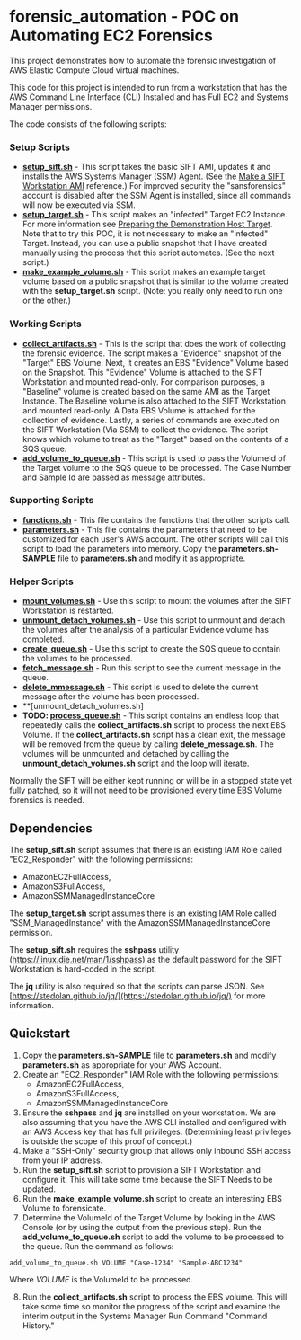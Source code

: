 # forensic_automation - POC on Automating EC2 Forensics
This project demonstrates how to automate the forensic investigation of AWS Elastic
Compute Cloud virtual machines.

This code for this project is intended to run from a workstation that has the AWS Command Line Interface (CLI) Installed and has Full EC2 and Systems Manager permissions.

The code consists of the following scripts:
### Setup Scripts
* **[setup_sift.sh](setup_sift.sh)** - This script takes the basic SIFT AMI, updates it and installs the AWS Systems Manager (SSM) Agent. (See the [Make a SIFT Workstation AMI](https://forensicate.cloud/aws/sift-ami) reference.) For improved security the "sansforensics" account is disabled after the SSM Agent is installed, since all commands will now be executed via SSM.
* **[setup_target.sh](setup_target.sh)** - This script makes an "infected" Target EC2 Instance. For more information see [Preparing the Demonstration Host Target](https://forensicate.cloud/ws1/Lab1-Preparing_the_Demonstration_Host_Target). Note that to try this POC, it is not necessary to make an "infected" Target. Instead, you can use a public snapshot that I have created manually using the process that this script automates. (See the next script.)
* **[make_example_volume.sh](make_example_volume.sh)** - This script makes an example target volume based on a public snapshot that is similar to the volume created with the **setup_target.sh** script. (Note: you really only need to run one or the other.)

### Working Scripts
* **[collect_artifacts.sh](collect_artifacts.sh)** - This is the script that does the work of collecting the forensic evidence. The script makes a "Evidence" snapshot of the "Target" EBS Volume. Next, it creates an EBS "Evidence" Volume based on the Snapshot. This "Evidence" Volume is attached to the SIFT Workstation and mounted read-only. For comparison purposes, a "Baseline" volume is created based on the same AMI as the Target Instance. The Baseline volume is also attached to the SIFT Workstation and mounted read-only. A Data EBS Volume is attached for the collection of evidence. Lastly, a series of commands are executed on the SIFT Workstation (Via SSM) to collect the evidence. The script knows which volume to treat as the "Target" based on the contents of a SQS queue.
* **[add_volume_to_queue.sh](add_volume_to_queue.sh)** - This script is used to pass the VolumeId of the Target volume to the SQS queue to be processed. The Case Number and Sample Id are passed as message attributes.

### Supporting Scripts
* **[functions.sh](functions.sh)** - This file contains the functions that the other scripts call.
* **[parameters.sh](parameters.sh)** - This file contains the parameters that need to be customized for each user's AWS account. The other scripts will call this script to load the parameters into memory. Copy the **parameters.sh-SAMPLE** file to **parameters.sh** and modify it as appropriate.

### Helper Scripts
* **[mount_volumes.sh](mount_volumes.sh)** - Use this script to mount the volumes after the SIFT Workstation is restarted.
* **[unmount_detach_volumes.sh](unmount_detach_volumes.sh)** - Use this script to unmount and detach the volumes after the analysis of a particular Evidence volume has completed.
* **[create_queue.sh](create_queue.sh)** - Use this script to create the SQS queue to contain the volumes to be processed.
* **[fetch_message.sh](fetch_message.sh)** - Run this script to see the current message in the queue.
* **[delete_mmessage.sh](delete_mmessage.sh)** - This script is used to delete the current message after the volume has been processed.
* **[unmount_detach_volumes.sh]
* **TODO: [process_queue.sh](process_queue.sh)** - This script contains an endless loop that repeatedly calls the **collect_artifacts.sh** script to process the next EBS Volume. If the **collect_artifacts.sh** script has a clean exit, the message will be removed from the queue by calling **delete_message.sh**. The volumes will be unmounted and detached by calling the **unmount_detach_volumes.sh** script and the loop will iterate.


Normally the SIFT will be either kept running or will be in a stopped state yet fully patched, so it will not need to be provisioned every time EBS Volume forensics is needed.

## Dependencies
The **setup_sift.sh** script assumes that there is an existing IAM Role called "EC2_Responder" with the following permissions:
* AmazonEC2FullAccess,
* AmazonS3FullAccess,
* AmazonSSMManagedInstanceCore

The **setup_target.sh** script assumes there is an existing IAM Role called "SSM_ManagedInstance" with the AmazonSSMManagedInstanceCore permission.

 The **setup_sift.sh** requires the **sshpass** utility (https://linux.die.net/man/1/sshpass) as the default password for the SIFT Workstation is hard-coded in the script.

 The **jq** utility is also required so that the scripts can parse JSON. See [https://stedolan.github.io/jq/](https://stedolan.github.io/jq/) for more information.

## Quickstart
1. Copy the **parameters.sh-SAMPLE** file to **parameters.sh** and modify **parameters.sh** as appropriate for your AWS Account.
2. Create an "EC2_Responder" IAM Role with the following permissions:
   * AmazonEC2FullAccess,
   * AmazonS3FullAccess,
   * AmazonSSMManagedInstanceCore
3. Ensure the **sshpass** and **jq** are installed on your workstation. We are also assuming that you have the AWS CLI installed and configured with an AWS Access key that has full privileges. (Determining least privileges is outside the scope of this proof of concept.)
4. Make a "SSH-Only" security group that allows only inbound SSH access from your IP address.
5. Run the **setup_sift.sh** script to provision a SIFT Workstation and configure it. This will take some time because the SIFT Needs to be updated.
6. Run the **make_example_volume.sh** script to create an interesting EBS Volume to forensicate.
7. Determine the VolumeId of the Target Volume by looking in the AWS Console (or by using the output from the previous step). Run the **add_volume_to_queue.sh** script to add the volume to be processed to the queue. Run the command as follows:
```
add_volume_to_queue.sh VOLUME "Case-1234" "Sample-ABC1234"
```
Where *VOLUME* is the VolumeId to be processed.

8. Run the **collect_artifacts.sh** script to process the EBS volume. This will take some time so monitor the progress of the script and examine the interim output in the Systems Manager Run Command "Command History."
